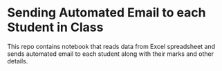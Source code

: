 # Sending Automated Email to each Student in Class
This repo contains notebook that reads data from Excel spreadsheet and sends automated email to each student along with their marks and other details.
